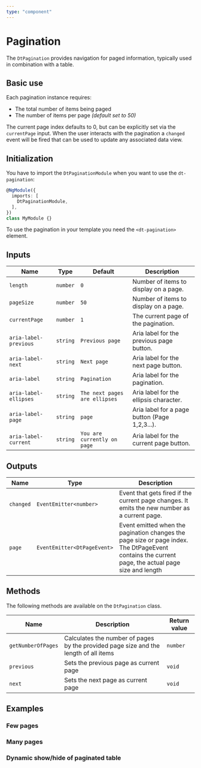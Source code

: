 ```yaml
---
type: "component"
---
```


# Pagination

The `DtPagination` provides navigation for paged information, typically used in combination with a table.

## Basic use

Each pagination instance requires:

- The total number of items being paged
- The number of items per page *(default set to 50)*

The current page index defaults to 0, but can be explicitly set via the `currentPage` input.
When the user interacts with the pagination a `changed` event will be fired that can be used to update any associated data view.

## Initialization

You have to import the `DtPaginationModule` when you want to use the `dt-pagination`:

```typescript
@NgModule({
  imports: [
    DtPaginationModule,
  ],
})
class MyModule {}
```

To use the pagination in your template you need the `<dt-pagination>` element.

## Inputs

| Name | Type | Default | Description |
| --- | --- | --- | --- |
| `length` | `number` | `0` | Number of items to display on a page. |
| `pageSize` | `number` | `50` | Number of items to display on a page. |
| `currentPage` | `number` | `1` | The current page of the pagination. |
| `aria-label-previous` | `string` | `Previous page` | Aria label for the previous page button. |
| `aria-label-next` | `string` | `Next page` |  Aria label for the next page button. |
| `aria-label` | `string` | `Pagination` | Aria label for the pagination. |
| `aria-label-ellipses` | `string` | `The next pages are ellipses` | Aria label for the ellipsis character. |
| `aria-label-page` | `string` | `page` | Aria label for a page button (Page 1,2,3...). |
| `aria-label-current` | `string` | `You are currently on page` | Aria label for the current page button. |

## Outputs

| Name | Type | Description |
| --- | --- | --- |
| `changed` | `EventEmitter<number>` | Event that gets fired if the current page changes. It emits the new number as a current page. |
| `page` | `EventEmitter<DtPageEvent>` | Event emitted when the pagination changes the page size or page index. The DtPageEvent contains the current page, the actual page size and length |

## Methods

The following methods are available on the `DtPagination` class.

| Name | Description | Return value |
| --- | --- | --- |
| `getNumberOfPages` | Calculates the number of pages by the provided page size and the length of all items | `number` |
| `previous` | Sets the previous page as current page | `void` |
| `next` | Sets the next page as current page | `void` |

## Examples

### Few pages

<docs-source-example example="PaginationDefaultExample"></docs-source-example>

### Many pages

<docs-source-example example="PaginationManyExample"></docs-source-example>

### Dynamic show/hide of paginated table

<docs-source-example example="PaginationDynamicTableExample"></docs-source-example>
